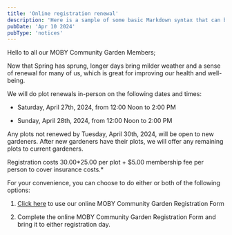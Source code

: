```yaml
---
title: 'Online registration renewal'
description: 'Here is a sample of some basic Markdown syntax that can be used when writing Markdown content in Astro.'
pubDate: 'Apr 10 2024'
pubType: 'notices'
---
```


Hello to all our MOBY Community Garden Members;

Now that Spring has sprung, longer days bring milder weather and a sense of renewal for many of us, which is great for improving our health and well-being.

We will do plot renewals in-person on the following dates and times:

- Saturday, April 27th, 2024, from 12:00 Noon to 2:00 PM

- Sunday, April 28th, 2024, from 12:00 Noon to 2:00 PM

Any plots not renewed by Tuesday, April 30th, 2024, will be open to new gardeners. 
After new gardeners have their plots, we will offer any remaining plots to current gardeners.

Registration costs $30.00 *$25.00 per plot + $5.00 membership fee per person to cover insurance costs.*

For your convenience, you can choose to do either or both of the following options:
1. [Click here](https://forms.gle/bKQQRgqvwuaUkhDB8) to use our online MOBY Community Garden Registration Form

2. Complete the online MOBY Community Garden Registration Form and bring it to either registration day.





